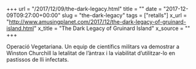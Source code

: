 +++
url = "/2017/12/09/the-dark-legacy.html"
title = ""
date = "2017-12-09T09:27:00+00:00"
slug = "the-dark-legacy"
tags = ["retalls"]
x_url = "http://www.amusingplanet.com/2017/12/the-dark-legacy-of-gruinard-island.html"
x_title = "The Dark Legacy of Gruinard Island"
x_source = ""
+++


Operació Vegetariana. Un equip de científics militars va demostrar a Winston Churchill la letalitat de l’àntrax i la viabilitat d’utilitzar-lo en pastissos de lli infectats.
